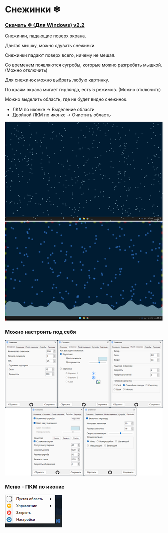 # Снежинки ❄
### [Скачать ❄ (Для Windows) v2.2](https://raw.githubusercontent.com/MixelTwo/SnowFlakes/main/SnowFlakes.exe)

Снежинки, падающие поверх экрана.

Двигая мышку, можно сдувать снежинки.

Снежинки падают поверх всего, ничему не мешая.

Со временем появляются сугробы, которые можно разгребать мышкой. (Можно отключить)

Для снежинок можно выбрать любую картинку.

По краям экрана мигает гирлянда, есть 5 режимов. (Можно отключить)

Можно выделить область, где не будет видно снежинок.
* ЛКМ по иконке -> Выделение области
* Двойной ЛКМ по иконке -> Очистить область

![](./docs/screenshot.png)
![](./docs/screenshot2.png)

### Можно настроить под себя
![](./docs/settings.png)

### Меню - ПКМ по иконке
![](./docs/menu.png)

